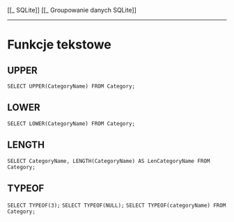 [[_ SQLite]]
[[_ Groupowanie danych SQLite]]


---
# Funkcje tekstowe

## UPPER
`SELECT UPPER(CategoryName) FROM Category;`

## LOWER
`SELECT LOWER(CategoryName) FROM Category;`

## LENGTH
`SELECT CategoryName, LENGTH(CategoryName) AS LenCategoryName FROM Category;`

## TYPEOF
`SELECT TYPEOF(3);`
`SELECT TYPEOF(NULL);`
`SELECT TYPEOF(categoryName) FROM Category;`







